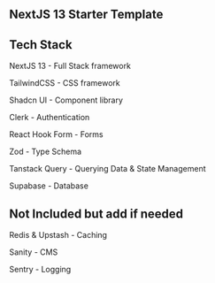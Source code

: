## NextJS 13 Starter Template 

## Tech Stack
NextJS 13 - Full Stack framework 

TailwindCSS - CSS framework

Shadcn UI - Component library

Clerk - Authentication

React Hook Form - Forms

Zod - Type Schema

Tanstack Query - Querying Data & State Management

Supabase - Database

## Not Included but add if needed
Redis & Upstash - Caching

Sanity - CMS

Sentry - Logging

